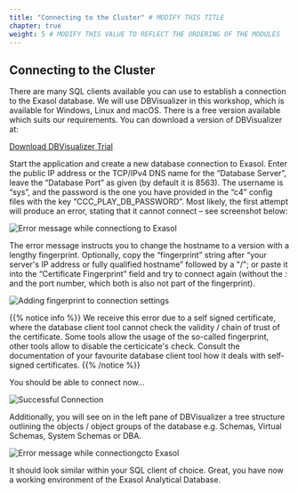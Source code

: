 ```yaml
---
title: "Connecting to the Cluster" # MODIFY THIS TITLE
chapter: true
weight: 5 # MODIFY THIS VALUE TO REFLECT THE ORDERING OF THE MODULES
---
```


## Connecting to the Cluster

There are many SQL clients available you can use to establish a connection to the Exasol database. We will use DBVisualizer in this workshop, which is available for Windows, Linux and macOS. There is a free version available which suits our requirements. You can download a version of DBVisualizer at:

	
[Download DBVisualizer Trial](https://www.dbvis.com/download/)


Start the application and create a new database connection to Exasol. Enter the public IP address or the TCP/IPv4 DNS name for the “Database Server”, leave the “Database Port” as given (by default it is 8563). The username is “sys”, and the password is the one you have provided in the “c4” config files with the key “CCC_PLAY_DB_PASSWORD”.  Most likely, the first attempt will produce an error, stating that it cannot connect – see screenshot below:

![Error message while connectiong to Exasol](/images/exasol/01_05_error_connection_to_db.png)

The error message instructs you to change the hostname to a version with a lengthy fingerprint. Optionally, copy the “fingerprint” string after “your server's IP address or fully qualified hostname” followed by a "/"; or paste it into the “Certificate Fingerprint” field and try to connect again (without the <i>:</i> and the port number, which both is also not part of the fingerprint). 

![Adding fingerprint to connection settings](/images/exasol/01_06_adding_fingerprint.png)

{{% notice info %}}
We receive this error due to a self signed certificate, where the database client tool cannot check the validity / chain of trust of the certificate. Some tools
allow the usage of the so-called fingerprint, other tools allow to disable the certicicate's check. Consult the documentation of your favourite database client
tool how it deals with self-signed certificates.
{{% /notice %}}
  

You should be able to connect now…

![Successful Connection](/images/exasol/01_07_successful_connection.png)

 

Additionally, you will see on in the left pane of DBVisualizer a tree structure outlining the objects / object groups of the database e.g. Schemas, Virtual Schemas, System Schemas or DBA.

![Error message while connectiongcto Exasol](/images/exasol/01_08_dbvisualizer_browser.png)

It should look similar within your SQL client of choice. Great, you have now a working environment of the Exasol Analytical Database.